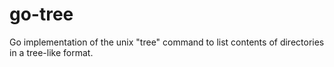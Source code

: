 # go-tree
Go implementation of the unix "tree" command to list contents of directories in a tree-like format.
